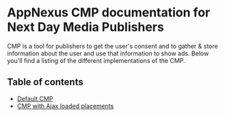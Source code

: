 # AppNexus CMP documentation for Next Day Media Publishers
CMP is a tool for publishers to get the user's consent and to gather & store information about the user and use that information to show ads.
Below you'll find a listing of the different implementations of the CMP.

## Table of contents
- [Default CMP](NDMTAG.md)
- [CMP with Ajax loaded placements](NDMTAG-AJAX-REQUESTS.md)
